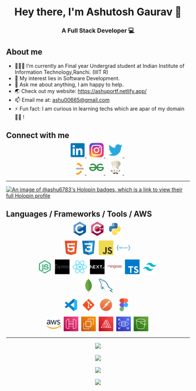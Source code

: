 # <div align="center">Hey there, I'm Ashutosh Gaurav 👋</div>

### <div align="center">A Full Stack Developer 💻</div>

## About me
- 👨🏽‍💻 I’m currently an Final year Undergrad student at Indian Institute of Information Technology,Ranchi. (IIIT R)
- 🤔 My interest lies in Software Development.
- 💬 Ask me about anything, I am happy to help.
- 🌏 Check out my website: https://ashuportf.netlify.app/
- 📫 Email me at: ashu00665@gmail.com
- ⚡ Fun fact: I am curious in learning techs which are apar of my domain👨‍💻 !

## Connect with me
<p align="center" style="margin-top:-10px">
  <a href="https://www.linkedin.com/in/ashutosh-gaurav-2abba7215/">
    <img src="assets/LinkedIn.png" alt="LinkedIn" height="40" style="border-radius:5px;">
  </a>&nbsp;
  <a href="https://www.instagram.com/_ashu91/">
    <img src="assets/Instagram.png" alt="Instagram" height="40">
  </a>&nbsp;
  <a href="https://x.com/ashu_2903">
    <img src="assets/Twitter.png" alt="Twitter" height="40">
  </a>&nbsp;
</p>
<p align="center" style="margin-top:-10px">
  <a href="https://leetcode.com/u/ashu0306/">
    <img src="assets/Leetcode.png" alt="Leetcode" height="40">
  </a>&nbsp;
  <a href="https://www.geeksforgeeks.org/user/ashu3421/">
    <img src="assets/GFG.png" alt="GFG" height="40">
  </a>&nbsp;
  <a href="https://www.codechef.com/users/ashu3421">
    <img src="assets/Codechef.png" alt="Codechef" height="40" style="border-radius:5px;">
  </a>&nbsp;
</p>

-----

[![An image of @ashu6783's Holopin badges, which is a link to view their full Holopin profile](https://holopin.me/ashu6783)](https://holopin.io/@ashu6783)


## Languages / Frameworks / Tools / AWS
<p align="center" style="margin-top:-10px">
  <img src="assets/C.png" alt="C" height="40">&nbsp;
  <img src="assets/C++Alt.png" alt="CPP" height="40">&nbsp;
  <img src="assets/Python.png" alt="Python" height="40">&nbsp;
</p>
<p align="center" style="margin-top:-5px">
  <img src="assets/HTML.png" alt="HTML" height="40">&nbsp;
  <img src="assets/CSS.png" alt="CSS" height="40">&nbsp;
  <img src="assets/JavaScript.png" alt="JavaScript" height="40">&nbsp;
  <img src="assets/RESTAPI.png" alt="RESTAPI" height="40">&nbsp;
</p>
<p align="center" style="margin-top:-5px">
  <img src="assets/Node.png" alt="NodeJS" height="40">&nbsp;
  <img src="assets/Express.png" alt="ExpressJS" height="40" style="filter: invert(1);">&nbsp;
  <img src="assets/React.png" alt="ReactJS" height="40">&nbsp;
  <img src="assets/Next.png" alt="NextJS" height="40" style="filter: invert(1);">&nbsp;
  <img src="assets/Mongoose.png" alt="MongooseJS" height="40">&nbsp;
  <img src="assets/TypeScript.png" alt="TypeScript" height="40">&nbsp;
  <img src="assets/Tailwind.png" alt="Tailwind" height="40">&nbsp;
</p>
<p align="center" style="margin-top:-5px">
  <img src="assets/MongoDB.png" alt="MongoDB" height="40">&nbsp;
  <img src="assets/MySQL.png" alt="MySQL" height="40">&nbsp;
</p>
<p align="center" style="margin-top:-5px">
  <img src="assets/VS.png" alt="VS" height="40">&nbsp;
  <img src="assets/Git.png" alt="Git" height="40">&nbsp;
  <img src="assets/Postman.png" alt="Postman" height="40">&nbsp;
  <img src="assets/Figma.png" alt="Figma" height="40">&nbsp;
</p>
<p align="center" style="margin-top:-5px">
  <img src="assets/aws.svg" alt="VS" height="40">&nbsp;
  <img src="assets/apigateway.svg" alt="VS" height="40">&nbsp;
  <img src="assets/ec2.svg" alt="VS" height="40">&nbsp;
  <img src="assets/amplify.svg" alt="VS" height="40">&nbsp;
  <img src="assets/RDS.svg" alt="VS" height="40">&nbsp;
  <img src="assets/s3.svg" alt="VS" height="40">&nbsp;
</p>

<hr>

<p align="center">
  <img src="https://komarev.com/ghpvc/?username=ashu6783">
</p>
<p align="center">
  <kbd><img src="https://github-readme-stats.vercel.app/api/top-langs/?username=ashu6783&theme=tokyonight"></kbd>
</p>
<p align="center">
  <kbd><img src="https://github-readme-streak-stats.herokuapp.com/?user=ashu6783&theme=tokyonight"></kbd>
</p>
<p align="center">
  <kbd><img src="https://github-readme-stats.vercel.app/api?username=ashu6783&theme=tokyonight&show_icons=true"></kbd>
</p>
